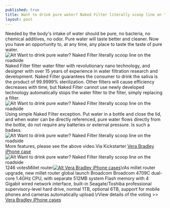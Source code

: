 ```yaml
---
published: true
title: Want to drink pure water? Naked Filter literally scoop line on the roadside
layout: post
---
```

Needed by the body\'s intake of water should be pure, no bacteria, no chemical additives, no odor. Pure water will taste better and cleaner. Now you have an opportunity to, at any time, any place to taste the taste of pure water.![Alt Want to drink pure water? Naked Filter literally scoop line on the roadside](https://c1.staticflickr.com/1/612/23039321891_c8615abc7d_z.jpg)Naked Filter filter water filter with revolutionary nano technology, and designer with over 15 years of experience in water filtration research and development. Naked Filter guarantees the consumer to drink the saliva is the product of 99.9999% sterilization. Other filters will cause efficiency decreases with time, but Naked Filter cannot use newly developed technology automatically stops the water filter to the filter, simply replacing a filter.![Alt Want to drink pure water? Naked Filter literally scoop line on the roadside](https://c2.staticflickr.com/6/5681/22405414204_618b7d3032_z.jpg)Using simple Naked Filter exception. Put water in a bottle and close the lid, and when water can be directly referenced, pure water flows directly from the bottle, do not require any batteries or external pressure. Is such a badass.![Alt Want to drink pure water? Naked Filter literally scoop line on the roadside](https://c2.staticflickr.com/6/5745/22635947409_e12352a24b_b.jpg)More features, please see the above video.Via Kickstarter [Vera Bradley iPhone case](http://incipiocase.blogspot.com/2015/09/at-startup-product-manager-what-should.html)![Alt Want to drink pure water? Naked Filter literally scoop line on the roadside](https://c2.staticflickr.com/6/5660/23028201675_f102d0b78c.jpg)1246 votesMillet router[![Alt Vera Bradley iPhone cases](http://www.zagcase.com/images/large/iphone5/vera_bradley_ip1200_lrg.jpg)](http://www.zagcase.com/vera-bradley-iphone-5-case-red-flower-p-2169.html)\rAs millet router upgrade, new millet router global launch Broadcom Broadcom 4709C dual-core 1.4GHz CPU, with separate 512MB system Flash memory with 4 Gigabit wired network interface, built-in Seagate/Toshiba professional supervisory-level hard drive, normal 1TB, optional 6TB, support for mobile phones and cameras automatically upload.\rView details of the voting >> [Vera Bradley iPhone cases](http://www.zagcase.com/vera-bradley-iphone-5-case-red-flower-p-2169.html)